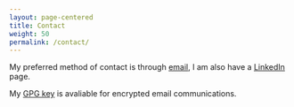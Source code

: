 ```yaml
---
layout: page-centered
title: Contact
weight: 50
permalink: /contact/
---
```


My preferred method of contact is through [email](mailto:alex@alexgardner.id.au), I am also have a [LinkedIn](https://www.linkedin.com/in/alexandergardner?rel=author) page.

My [GPG key](/alex-gardner-public-key.asc) is avaliable for encrypted email communications.
